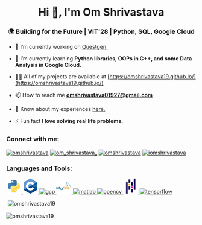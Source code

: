 <h1 align="center">Hi 👋, I'm Om Shrivastava</h1>
<h3 align="center">🌍 Building for the Future | VIT'28 | Python, SQL, Google Cloud</h3>

- 🔭 I’m currently working on [Questgen.](https://github.com/OmShrivastava19/Questgen)

- 🌱 I’m currently learning **Python libraries, OOPs in C++, and some Data Analysis in Google Cloud.**

- 👨‍💻 All of my projects are available at [https://omshrivastava19.github.io/](https://omshrivastava19.github.io/)

- 📫 How to reach me **omshrivastava01927@gmail.com**

- 📄 Know about my experiences [here.](https://docs.google.com/document/d/1HatYqwSsrbRtQPAkQjOERarisjh6ai98/edit?usp=sharing&ouid=115872117678333617871&rtpof=true&sd=true)

- ⚡ Fun fact **I love solving real life problems.**

<h3 align="left">Connect with me:</h3>
<p align="left">
<a href="https://codepen.io/omshrivastava" target="blank"><img align="center" src="https://raw.githubusercontent.com/rahuldkjain/github-profile-readme-generator/master/src/images/icons/Social/codepen.svg" alt="omshrivastava" height="30" width="40" /></a>
<a href="https://twitter.com/om_shrivastava_" target="blank"><img align="center" src="https://raw.githubusercontent.com/rahuldkjain/github-profile-readme-generator/master/src/images/icons/Social/twitter.svg" alt="om_shrivastava_" height="30" width="40" /></a>
<a href="https://linkedin.com/in/omshrivastava" target="blank"><img align="center" src="https://raw.githubusercontent.com/rahuldkjain/github-profile-readme-generator/master/src/images/icons/Social/linked-in-alt.svg" alt="omshrivastava" height="30" width="40" /></a>
<a href="https://instagram.com/iomshrivastava" target="blank"><img align="center" src="https://raw.githubusercontent.com/rahuldkjain/github-profile-readme-generator/master/src/images/icons/Social/instagram.svg" alt="iomshrivastava" height="30" width="40" /></a>
</p>

<h3 align="left">Languages and Tools:</h3>
<p align="left"> <a href="https://www.python.org" target="_blank" rel="noreferrer"> <img src="https://raw.githubusercontent.com/devicons/devicon/master/icons/python/python-original.svg" alt="python" width="40" height="40"/> </a> <a href="https://www.w3schools.com/cpp/" target="_blank" rel="noreferrer"> <img src="https://raw.githubusercontent.com/devicons/devicon/master/icons/cplusplus/cplusplus-original.svg" alt="cplusplus" width="40" height="40"/> </a> <a href="https://cloud.google.com" target="_blank" rel="noreferrer"> <img src="https://www.vectorlogo.zone/logos/google_cloud/google_cloud-icon.svg" alt="gcp" width="40" height="40"/> </a> <a href="https://www.mysql.com/" target="_blank" rel="noreferrer"> <img src="https://raw.githubusercontent.com/devicons/devicon/master/icons/mysql/mysql-original-wordmark.svg" alt="mysql" width="40" height="40"/> </a> <a href="https://www.mathworks.com/" target="_blank" rel="noreferrer"> <img src="https://upload.wikimedia.org/wikipedia/commons/2/21/Matlab_Logo.png" alt="matlab" width="40" height="40"/> </a>  <a href="https://opencv.org/" target="_blank" rel="noreferrer"> <img src="https://www.vectorlogo.zone/logos/opencv/opencv-icon.svg" alt="opencv" width="40" height="40"/> </a> <a href="https://pandas.pydata.org/" target="_blank" rel="noreferrer"> <img src="https://raw.githubusercontent.com/devicons/devicon/2ae2a900d2f041da66e950e4d48052658d850630/icons/pandas/pandas-original.svg" alt="pandas" width="40" height="40"/> </a>  <a href="https://www.tensorflow.org" target="_blank" rel="noreferrer"> <img src="https://www.vectorlogo.zone/logos/tensorflow/tensorflow-icon.svg" alt="tensorflow" width="40" height="40"/> </a> </p>

<p>&nbsp;<img align="center" src="https://github-readme-stats.vercel.app/api?username=omshrivastava19&show_icons=true&locale=en" alt="omshrivastava19" /></p>

<p><img align="center" src="https://github-readme-streak-stats.herokuapp.com/?user=omshrivastava19&" alt="omshrivastava19" /></p>
